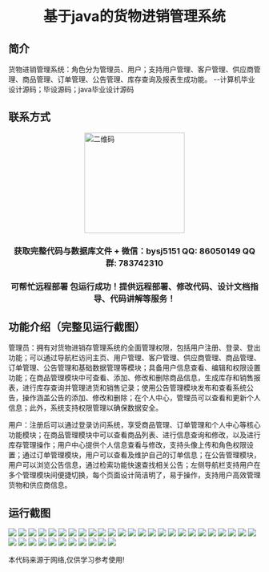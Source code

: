<p><h1 align="center">基于java的货物进销管理系统</h1></p>

## 简介
货物进销管理系统：角色分为管理员、用户；支持用户管理、客户管理、供应商管理、商品管理、订单管理、公告管理、库存查询及报表生成功能。    --计算机毕业设计源码；毕设源码；java毕业设计源码


## 联系方式
<img src="https://bs-1329754181.cos.ap-shanghai.myqcloud.com/wx.jpg" alt="二维码" style="display: block; margin: 0 auto;" width="200px">
<p><h3 align="center">获取完整代码与数据库文件 + 微信：bysj5151 QQ: 86050149 QQ群: 783742310</h3></p>
<p><h3 align="center">可帮忙远程部署 包运行成功！提供远程部署、修改代码、设计文档指导、代码讲解等服务！</h3></p>

## 功能介绍（完整见运行截图）
管理员：拥有对货物进销存管理系统的全面管理权限，包括用户注册、登录、登出功能；可以通过导航栏访问主页、用户管理、客户管理、供应商管理、商品管理、订单管理、公告管理和基础数据管理等模块；具备用户信息查看、编辑和权限设置功能；在商品管理模块中可查看、添加、修改和删除商品信息，生成库存和销售报表，进行库存查询并管理进货和销售记录；使用公告管理模块发布和查看系统公告，操作涵盖公告的添加、修改和删除；在个人中心，管理员可以查看和更新个人信息；此外，系统支持权限管理以确保数据安全。

用户：注册后可以通过登录访问系统，享受商品管理、订单管理和个人中心等核心功能模块；在商品管理模块中可以查看商品列表、进行信息查询和修改，以及进行库存管理操作；用户中心提供个人信息查看与修改，支持头像上传和角色权限设置；通过订单管理模块，用户可以查看及维护自己的订单信息；在公告管理模块，用户可以浏览公告信息，通过检索功能快速查找相关公告；左侧导航栏支持用户在多个管理模块间便捷切换，每个页面设计简洁明了，易于操作，支持用户高效管理货物和供应商信息。


## 运行截图
![](img/001.jpg)
![](img/002.jpg)
![](img/003.jpg)
![](img/004.jpg)
![](img/005.jpg)
![](img/006.jpg)
![](img/007.jpg)
![](img/008.jpg)
![](img/009.jpg)
![](img/010.jpg)
![](img/011.jpg)
![](img/012.jpg)
![](img/013.jpg)
![](img/014.jpg)
![](img/015.jpg)
![](img/016.jpg)
![](img/017.jpg)
![](img/018.jpg)
![](img/019.jpg)
![](img/020.jpg)
![](img/021.jpg)
![](img/022.jpg)
![](img/023.jpg)
![](img/024.jpg)
![](img/025.jpg)
![](img/026.jpg)
![](img/027.jpg)
![](img/028.jpg)
![](img/029.jpg)
![](img/030.jpg)
![](img/031.jpg)
![](img/032.jpg)
![](img/033.jpg)
![](img/034.jpg)
![](img/035.jpg)
![](img/036.jpg)

<p>本代码来源于网络,仅供学习参考使用!</p>
